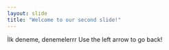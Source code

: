 ```yaml
---
layout: slide
title: "Welcome to our second slide!"
---
```

İlk deneme, denemelerrr
Use the left arrow to go back!
